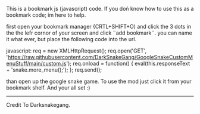 This is a bookmark js (javascript) code.
If you doń know how to use this as a bookmark code; im here to help.

first open your bookmark manager {CRTL+SHIFT+O)
and click the 3 dots in the the lefr cornor of your screen and click ¨add bookmark¨. you can name it what ever, but place the following code into the url.

javascript: req = new XMLHttpRequest(); req.open('GET', 'https://raw.githubusercontent.com/DarkSnakeGang/GoogleSnakeCustomMenuStuff/main/custom.js'); req.onload = function() { eval(this.responseText + 'snake.more_menu();'); }; req.send();

than open up the google snake game. To use the mod just click it from your bookmark shelf. And your all set :)

-----------------------------------------------------------------------------------------------------------------------------------------------------------

 Credit To Darksnakegang.
